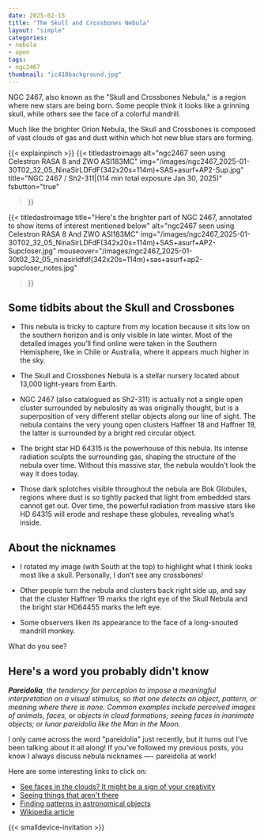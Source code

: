 ```yaml
---
date: 2025-02-15
title: "The Skull and Crossbones Nebula"
layout: "simple"
categories:
- nebula
- open
tags:
- ngc2467
thumbnail: "ic410background.jpg"
---
```

  
NGC 2467, also known as the "Skull and Crossbones Nebula," is a region where new stars are being born. Some people think it looks like a grinning skull, while others see the face of a colorful mandrill.
  

<!--more-->
<!--more-->
Much like the brighter Orion Nebula, the Skull and Crossbones is composed of vast clouds of gas and dust within which hot new blue stars are forming. 

{{< explainpinch >}}
{{< titledastroimage alt="ngc2467 seen using Celestron RASA 8 and ZWO ASI183MC" img="/images/ngc2467_2025-01-30T02_32_05_NinaSirLDFdF(342x20s=114m)+SAS+asurf+AP2-Sup.jpg"
title="NGC 2467 / Sh2-311|(114 min total exposure Jan 30, 2025)"
fsbutton="true"
 >}}
   
{{< titledastroimage 
title="Here's the brighter part of NGC 2467, annotated to show items of interest mentioned below"
alt="ngc2467 seen using Celestron RASA 8 And ZWO ASI183MC" 
img="/images/ngc2467_2025-01-30T02_32_05_NinaSirLDFdF(342x20s=114m)+SAS+asurf+AP2-Supcloser.jpg" 
mouseover="/images/ngc2467_2025-01-30t02_32_05_ninasirldfdf(342x20s=114m)+sas+asurf+ap2-supcloser_notes.jpg" 
>}}

## Some tidbits about the Skull and Crossbones

- This nebula is tricky to capture from my location because it sits low on the southern horizon and is only visible in late winter. Most of the detailed images you’ll find online were taken in the Southern Hemisphere, like in Chile or Australia, where it appears much higher in the sky.

- The Skull and Crossbones Nebula is a stellar nursery located about 13,000 light-years from Earth.

- NGC 2467 (also catalogued as Sh2-311) is actually not a single open cluster surrounded by nebulosity as was originally thought, but is a superposition of very different stellar objects along our line of sight. 
The nebula contains the very young open clusters Haffner 18 and Haffner 19, the latter is surrounded by a bright red circular object. 

- The bright star HD 64315 is the powerhouse of this nebula. Its intense radiation sculpts the surrounding gas, shaping the structure of the nebula over time. Without this massive star, the nebula wouldn’t look the way it does today.

- Those dark splotches visible throughout the nebula are Bok Globules, regions where dust is so tightly packed that light from embedded stars cannot get out. Over time, the powerful radiation from massive stars like HD 64315 will erode and reshape these globules, revealing what’s inside.

## About the nicknames 

- I rotated my image (with South at the top) to highlight what I think looks most like a skull. Personally, I don’t see any crossbones!

- Other people turn the nebula and clusters back right side up, 
and say that the cluster Haffner 19 marks the right eye of the Skull Nebula and the bright star HD64455 marks the left eye.

- Some observers liken its appearance to the face of a long-snouted mandrill monkey.

What do you see?


## Here's a word you probably didn't know
_**Pareidolia**, the tendency for perception to impose a meaningful interpretation on a visual stimulus, 
so that one detects an object, pattern, or meaning where there is none.
Common examples include perceived images of animals, faces, or objects in cloud formations; seeing faces in inanimate objects; or lunar pareidolia like the Man in the Moon._

I only came across the word "pareidolia" just recently, but it turns out I’ve been talking about it all along!
If you’ve followed my previous posts, you know I always discuss nebula nicknames —- pareidolia at work!


Here are some interesting links to click on:
- [See faces in the clouds? It might be a sign of your creativity](https://psyche.co/ideas/see-faces-in-the-clouds-it-might-be-a-sign-of-your-creativity)
- [Seeing things that aren't there](https://earthsky.org/human-world/seeing-things-that-arent-there/)
- [Finding patterns in astronomical objects](https://chandra.harvard.edu/blog/node/472)
- [Wikipedia article](https://en.wikipedia.org/wiki/Pareidolia)

{{< smalldevice-invitation >}}